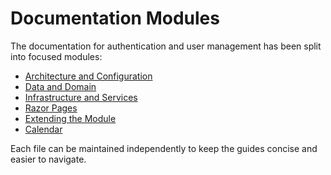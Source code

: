 # Documentation Modules

The documentation for authentication and user management has been split into focused modules:

- [Architecture and Configuration](architecture.md)
- [Data and Domain](data-domain.md)
- [Infrastructure and Services](infrastructure-services.md)
- [Razor Pages](razor-pages.md)
- [Extending the Module](extending.md)
- [Calendar](calendar.md)

Each file can be maintained independently to keep the guides concise and easier to navigate.
